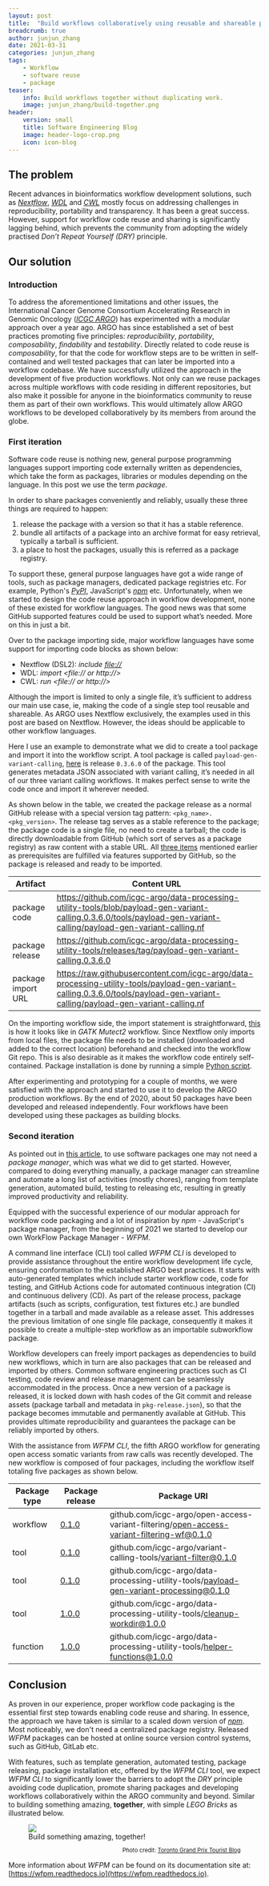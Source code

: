 ```yaml
---
layout: post
title:  "Build workflows collaboratively using reusable and shareable packages"
breadcrumb: true
author: junjun_zhang
date: 2021-03-31
categories: junjun_zhang
tags:
    - Workflow
    - software reuse
    - package
teaser:
    info: Build workflows together without duplicating work.
    image: junjun_zhang/build-together.png
header:
    version: small
    title: Software Engineering Blog
    image: header-logo-crop.png
    icon: icon-blog
---
```


## The problem

Recent advances in bioinformatics workflow development solutions, such as *[Nextflow](https://www.nextflow.io)*,
*[WDL](https://openwdl.org)* and *[CWL](https://www.commonwl.org)* mostly focus on
addressing challenges in reproducibility, portability and transparency. It has been
a great success. However, support for workflow code reuse and sharing is significantly
lagging behind, which prevents the community from adopting the widely practised
*Don’t Repeat Yourself (DRY)* principle.


## Our solution

### Introduction
To address the aforementioned limitations and other issues, the International Cancer Genome Consortium
Accelerating Research in Genomic Oncology (*[ICGC ARGO](https://www.icgc-argo.org)*) has
experimented with a modular approach over a year ago. ARGO has since established a set of
best practices promoting five principles: *reproducibility*, *portability*, *composability*,
*findability* and *testability*. Directly related to code reuse is *composability*,
for that the code for workflow steps are to
be written in self-contained and well tested packages that can later be imported
into a workflow codebase. We have successfully utilized the approach in the development
of five production workflows. Not only can we reuse packages across multiple workflows
with code residing in different repositories, but also make it possible for anyone in the
bioinformatics community to reuse them as part of their own workflows. This would
ultimately allow ARGO workflows to be developed collaboratively by its members from
around the globe.

### First iteration

Software code reuse is nothing new, general purpose programming languages support importing
code externally written as dependencies, which take the form as packages, libraries or
modules depending on the language. In this post we use the term *package*.

In order to share packages conveniently and reliably, usually these three things are required
to happen:
<a name="prerequisites"></a>
1. release the package with a version so that it has a stable reference.
2. bundle all artifacts of a package into an archive format for easy retrieval, typically
   a tarball is sufficient.
3. a place to host the packages, usually this is referred as a package registry.

To support these, general purpose languages have got a wide range of tools, such as package managers,
dedicated package registries etc. For example, Python's *[PyPI](https://pypi.org)*, JavaScript's *[npm](https://www.npmjs.com)* etc.
Unfortunately, when we started to design the code reuse approach in workflow development, none
of these existed for workflow languages. The good news was that some GitHub supported features
could be used to support what’s needed. More on this in just a bit.

Over to the package importing side, major workflow languages have some support for importing
code blocks as shown below:

* Nextflow (DSL2): *include <file://>*
* WDL: *import <file:// or http://>*
* CWL: *run <file:// or http://>*

Although the import is limited to only a single file, it’s sufficient to address our main use case,
ie, making the code of a single step tool reusable and shareable. As ARGO uses Nextflow exclusively,
the examples used in this post are based on Nextflow. However, the ideas should be applicable to
other workflow languages.

Here I use an example to demonstrate what we did to create a tool package and import it into the
workflow script. A tool package is called `payload-gen-variant-calling`, [here](https://github.com/icgc-argo/data-processing-utility-tools/releases/tag/payload-gen-variant-calling.0.3.6.0)
is release `0.3.6.0` of the package. This tool generates metadata JSON associated with variant calling,
it’s needed in all of our three variant calling workflows. It makes perfect sense to write the code
once and import it wherever needed.

As shown below in the table, we created the package release as a normal GitHub release with a special version
tag pattern: `<pkg_name>.<pkg_version>`. The release tag serves as a stable reference to the
package; the package code is a single file, no need to create a tarball; the code is directly
downloadable from GitHub (which sort of serves as a package registry) as raw content with a
stable URL. All [three items](#prerequisites) mentioned earlier as prerequisites are fulfilled
via features supported by GitHub, so the package is
released and ready to be imported.

|  Artifact  |  Content URL  |
|------------|---------------|
|  package code  |  https://github.com/icgc-argo/data-processing-utility-tools/blob/payload-gen-variant-calling.0.3.6.0/tools/payload-gen-variant-calling/payload-gen-variant-calling.nf  |
|  package release  |  https://github.com/icgc-argo/data-processing-utility-tools/releases/tag/payload-gen-variant-calling.0.3.6.0  |
|  package import URL  |  https://raw.githubusercontent.com/icgc-argo/data-processing-utility-tools/payload-gen-variant-calling.0.3.6.0/tools/payload-gen-variant-calling/payload-gen-variant-calling.nf  |


On the importing workflow side, the import statement is straightforward,
[this](https://github.com/icgc-argo/gatk-mutect2-variant-calling/blob/4.1.8.0-2.0/gatk-mutect2-variant-calling/main.nf#L239) is how it looks like in *GATK Mutect2* workflow. Since Nextflow only imports from local
files, the package file needs to be installed (downloaded and added to the correct location) beforehand and checked into the workflow Git repo.
This is also desirable as it makes the workflow code entirely self-contained. Package
installation is done by running a simple
[Python script](https://github.com/icgc-argo/gatk-mutect2-variant-calling/blob/4.1.8.0-2.0/scripts/install-modules.py).

After experimenting and prototyping for a couple of months, we were satisfied with the approach
and started to use it to develop the ARGO production workflows. By the end of 2020, about
50 packages have been developed and released independently. Four workflows have been developed
using these packages as building blocks.

### Second iteration

As pointed out in [this article](https://developer.mozilla.org/en-US/docs/Learn/Tools_and_testing/Understanding_client-side_tools/Package_management#what_exactly_is_a_package_manager),
to use software packages one may not need a *package manager*, which was what we did to get started.
However, compared to doing everything manually, a package manager can streamline and automate a long
list of activities (mostly chores), ranging from template generation, automated build, testing to releasing etc,
resulting in greatly improved productivity and reliability.

Equipped with the successful experience of our modular approach for workflow code packaging and a
lot of inspiration by *npm* - JavaScript's package manager, from the
beginning of 2021 we started to develop our own WorkFlow Package Manager - *WFPM*.

A command line interface (CLI) tool called *WFPM CLI* is developed to provide assistance throughout
the entire workflow development life cycle, ensuring conformation to the established ARGO best
practices. It starts with auto-generated templates which include starter workflow code, code for
testing, and GitHub Actions code for automated continuous integration (CI) and continuous delivery
(CD). As part of the release process, package artifacts (such as scripts, configuration, test fixtures etc.)
are bundled together in a tarball and made available as a release asset. This addresses the
previous limitation of one single file package, consequently it makes it possible to create a multiple-step
workflow as an importable subworkflow package.

Workflow developers can freely import packages as dependencies to build new workflows, which in
turn are also packages that can be released and imported by others. Common software engineering
practices such as CI testing, code review and release management can be seamlessly accommodated in
the process. Once a new version of a package is released, it is locked down with hash codes of the
Git commit and release assets (package tarball and metadata in `pkg-release.json`), so that the
package becomes immutable and permanently available at GitHub. This provides ultimate reproducibility
and guarantees the package can be reliably imported by others.

With the assistance from *WFPM CLI*, the fifth ARGO workflow for generating open access somatic
variants from raw calls was recently developed. The new workflow is composed of four packages,
including the workflow itself totaling five packages as shown below.

| Package type | Package release |  Package URI  |
|--------------|-----------------|---------------|
| workflow     | [0.1.0](https://github.com/icgc-argo/open-access-variant-filtering/releases/tag/open-access-variant-filtering-wf.v0.1.0) | github.com/icgc-argo/open-access-variant-filtering/open-access-variant-filtering-wf@0.1.0 |
| tool         | [0.1.0](https://github.com/icgc-argo/variant-calling-tools/releases/tag/variant-filter.v0.1.0) | github.com/icgc-argo/variant-calling-tools/variant-filter@0.1.0                           |
| tool         | [0.1.0](https://github.com/icgc-argo/data-processing-utility-tools/releases/tag/payload-gen-variant-processing.v0.1.0) | github.com/icgc-argo/data-processing-utility-tools/payload-gen-variant-processing@0.1.0   |
| tool         | [1.0.0](https://github.com/icgc-argo/data-processing-utility-tools/releases/tag/cleanup-workdir.v1.0.0) | github.com/icgc-argo/data-processing-utility-tools/cleanup-workdir@1.0.0                  |
| function     | [1.0.0](https://github.com/icgc-argo/data-processing-utility-tools/releases/tag/helper-functions.v1.0.0) | github.com/icgc-argo/data-processing-utility-tools/helper-functions@1.0.0                 |


## Conclusion

As proven in our experience, proper workflow code packaging is the essential first step towards
enabling code reuse and sharing. In essence, the approach we have taken is similar to
a scaled down version of *[npm](https://docs.npmjs.com/packages-and-modules)*. Most noticeably,
we don't need a centralized package registry. Released *WFPM* packages can be hosted at online
source version control systems, such as GitHub, GitLab etc.

With features, such as template generation, automated testing, package releasing, package
installation etc, offered by the *WFPM CLI* tool, we expect *WFPM CLI* to significantly lower
the barriers to adopt the *DRY* principle avoiding code duplication, promote sharing
packages and developing workflows collaboratively within the ARGO community and beyond. Similar
to building something amazing, **together**, with simple *LEGO Bricks* as illustrated below.

<figure>
    <img src="{{site.urlimg}}junjun_zhang/build-together.png" />
    <figcaption>Build something amazing, together!
    <p align="right" style="font-size:80%;">Photo credit: <a href="https://www.torontograndprixtourist.com/2018/11/mystery-lego-mural-at-union-station.html" target="_blank">Toronto Grand Prix Tourist Blog</a></p></figcaption>
</figure>


More information about *WFPM* can be found on its documentation site
at: [https://wfpm.readthedocs.io](https://wfpm.readthedocs.io).
